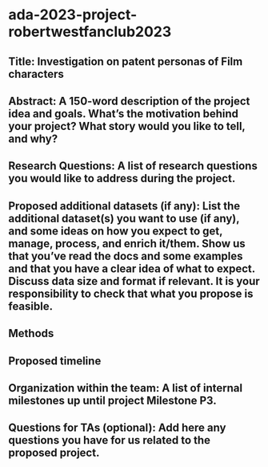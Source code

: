# ada-2023-project-robertwestfanclub2023
## Title: Investigation on patent personas of Film characters
## Abstract: A 150-word description of the project idea and goals. What’s the motivation behind your project? What story would you like to tell, and why?
## Research Questions: A list of research questions you would like to address during the project.
## Proposed additional datasets (if any): List the additional dataset(s) you want to use (if any), and some ideas on how you expect to get, manage, process, and enrich it/them. Show us that you’ve read the docs and some examples and that you have a clear idea of what to expect. Discuss data size and format if relevant. It is your responsibility to check that what you propose is feasible.
## Methods
## Proposed timeline
## Organization within the team: A list of internal milestones up until project Milestone P3.
## Questions for TAs (optional): Add here any questions you have for us related to the proposed project.

